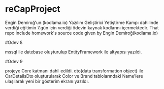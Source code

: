 # reCapProject
Engin Demiroğ'un (kodlama.io) Yazılım Geliştirici Yetiştirme Kampı dahilinde verdiği eğitimin 7.gün için verdiği ödevin kaynak kodlarını içermektedir. That repo include homework's source code given by Engin Demiroğ(kodlama.io)


#Odev 8

mssql ile datebase oluşturulup EntityFramework ile altyapısı yazıldı.

#Odev 9

projeye Core katmanı dahil edildi.
dto(data transformation object) ile CarDetailsDto oluşturularak Color ve Brand tablolarındaki Name'lere ulaşılarak yeni bir gösterim ekranı yazıldı.
